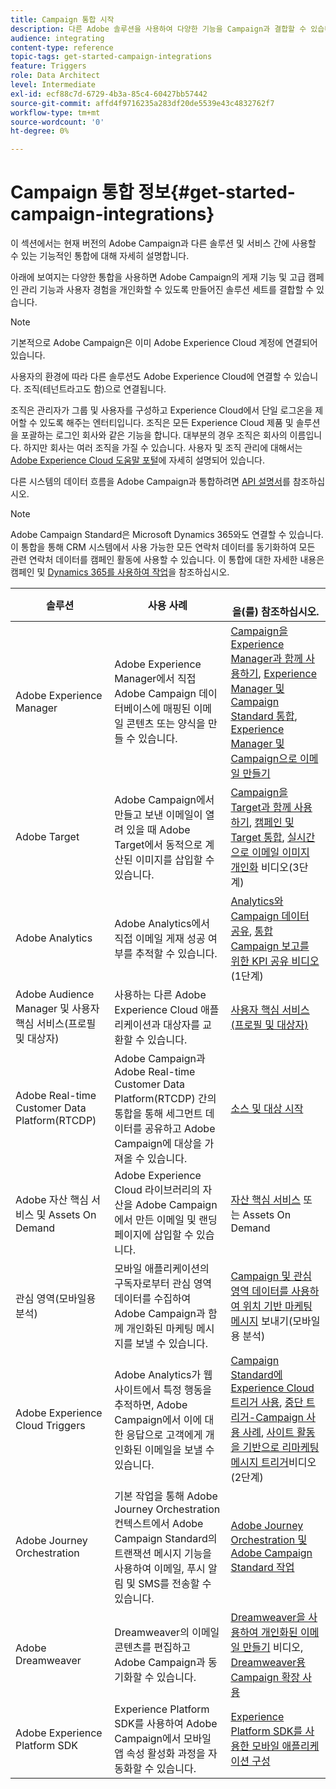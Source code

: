 ```yaml
---
title: Campaign 통합 시작
description: 다른 Adobe 솔루션을 사용하여 다양한 기능을 Campaign과 결합할 수 있습니다.
audience: integrating
content-type: reference
topic-tags: get-started-campaign-integrations
feature: Triggers
role: Data Architect
level: Intermediate
exl-id: ecf88c7d-6729-4b3a-85c4-60427bb57442
source-git-commit: affd4f9716235a283df20de5539e43c4832762f7
workflow-type: tm+mt
source-wordcount: '0'
ht-degree: 0%

---
```


# Campaign 통합 정보{#get-started-campaign-integrations}

이 섹션에서는 현재 버전의 Adobe Campaign과 다른 솔루션 및 서비스 간에 사용할 수 있는 기능적인 통합에 대해 자세히 설명합니다.

아래에 보여지는 다양한 통합을 사용하면 Adobe Campaign의 게재 기능 및 고급 캠페인 관리 기능과 사용자 경험을 개인화할 수 있도록 만들어진 솔루션 세트를 결합할 수 있습니다.

>[!NOTE]
>
> 기본적으로 Adobe Campaign은 이미 Adobe Experience Cloud 계정에 연결되어 있습니다.

사용자의 환경에 따라 다른 솔루션도 Adobe Experience Cloud에 연결할 수 있습니다. 조직(테넌트라고도 함)으로 연결됩니다.

조직은 관리자가 그룹 및 사용자를 구성하고 Experience Cloud에서 단일 로그온을 제어할 수 있도록 해주는 엔터티입니다. 조직은 모든 Experience Cloud 제품 및 솔루션을 포괄하는 로그인 회사와 같은 기능을 합니다. 대부분의 경우 조직은 회사의 이름입니다. 하지만 회사는 여러 조직을 가질 수 있습니다. 사용자 및 조직 관리에 대해서는 [Adobe Experience Cloud 도움말 포털](https://experienceleague.adobe.com/docs/core-services/interface/manage-users-and-products/organizations.html)에 자세히 설명되어 있습니다.

다른 시스템의 데이터 흐름을 Adobe Campaign과 통합하려면 [API 설명서](../../api/using/get-started-apis.md)를 참조하십시오.

>[!NOTE]
>
>Adobe Campaign Standard은 Microsoft Dynamics 365와도 연결할 수 있습니다. 이 통합을 통해 CRM 시스템에서 사용 가능한 모든 연락처 데이터를 동기화하여 모든 관련 연락처 데이터를 캠페인 활동에 사용할 수 있습니다. 이 통합에 대한 자세한 내용은 캠페인 및 [Dynamics 365를 사용하여 작업](../../integrating/using/d365-acs-get-started.md)을 참조하십시오.


<table> 
 <thead> 
  <tr> 
   <th> 솔루션<br /> </th> 
   <th> 사용 사례<br /> </th> 
   <th> <br />을(를) 참조하십시오. </th> 
  </tr> 
 </thead> 
 <tbody> 
  <tr> 
   <td> Adobe Experience Manager<br /> </td> 
   <td> Adobe Experience Manager에서 직접 Adobe Campaign 데이터베이스에 매핑된 이메일 콘텐츠 또는 양식을 만들 수 있습니다.<br /> </td> 
   <td> 
     <a href="../../integrating/using/integrating-with-experience-manager.md">Campaign을 Experience Manager과 함께 사용하기</a>, <a href="https://helpx.adobe.com/kr/experience-manager/6-4/sites/administering/using/campaignstandard.html">Experience Manager 및 Campaign Standard 통합</a>, <a href="https://experienceleague.adobe.com/docs/experience-manager-65/administering/integration/campaignstandard.html">Experience Manager 및 Campaign으로 이메일 만들기</a> 
    </td> 
  </tr> 
  <tr> 
   <td> Adobe Target<br /> </td> 
   <td> Adobe Campaign에서 만들고 보낸 이메일이 열려 있을 때 Adobe Target에서 동적으로 계산된 이미지를 삽입할 수 있습니다.<br /> </td> 
   <td> 
    <a href="../../integrating/using/about-campaign-target-integration.md">Campaign을 Target과 함께 사용하기</a>, <a href="https://experienceleague.adobe.com/docs/target/using/integrate/campaign-and-target.html">캠페인 및 Target 통합</a>, <a href="https://helpx.adobe.com/marketing-cloud/how-to/email-marketing.html">실시간으로 이메일 이미지 개인화</a> 비디오(3단계)
    </td> 
  </tr> 
  <tr> 
   <td> Adobe Analytics<br /> </td> 
   <td> Adobe Analytics에서 직접 이메일 게재 성공 여부를 추적할 수 있습니다.<br /> </td> 
   <td> 
    <a href="../../integrating/using/about-campaign-analytics-integration.md">Analytics와 Campaign 데이터 공유</a>, <a href="https://helpx.adobe.com/marketing-cloud/how-to/email-marketing.html">통합 Campaign 보고를 위한 KPI 공유 비디오</a> (1단계)
    </td> 
  </tr> 
  <tr> 
   <td> Adobe Audience Manager 및 사용자 핵심 서비스(프로필 및 대상자)<br /> </td> 
   <td> 사용하는 다른 Adobe Experience Cloud 애플리케이션과 대상자를 교환할 수 있습니다.<br /> </td> 
   <td> <a href="../../integrating/using/about-campaign-audience-manager-or-people-core-service-integration.md">사용자 핵심 서비스(프로필 및 대상자)</a><br /> </td> 
  </tr> 
   <tr> 
   <td> Adobe Real-time Customer Data Platform(RTCDP)<br /> </td> 
   <td> Adobe Campaign과 Adobe Real-time Customer Data Platform(RTCDP) 간의 통합을 통해 세그먼트 데이터를 공유하고 Adobe Campaign에 대상을 가져올 수 있습니다.</td>
   <td><a href="../../integrating/using/get-started-sources-destinations.md">소스 및 대상 시작</a></td>
  </tr> 
  <tr> 
   <td> Adobe 자산 핵심 서비스 및 Assets On Demand<br /> </td> 
   <td> Adobe Experience Cloud 라이브러리의 자산을 Adobe Campaign에서 만든 이메일 및 랜딩 페이지에 삽입할 수 있습니다.<br /> </td> 
   <td> <a href="../../integrating/using/working-with-campaign-and-assets-core-service.md">자산 핵심 서비스</a> 또는 Assets On Demand<br /> </td> 
  </tr> 
  <tr> 
   <td> 관심 영역(모바일용 분석)<br /> </td> 
   <td> 모바일 애플리케이션의 구독자로부터 관심 영역 데이터를 수집하여 Adobe Campaign과 함께 개인화된 마케팅 메시지를 보낼 수 있습니다.<br /> </td> 
   <td> <a href="../../integrating/using/about-campaign-points-of-interest-data-integration.md">Campaign 및 관심 영역 데이터를 사용하여 위치 기반 마케팅 메시지</a> 보내기(모바일용 분석)<br /> </td> 
  </tr> 
  <tr> 
   <td> Adobe Experience Cloud Triggers<br /> </td> 
   <td> Adobe Analytics가 웹 사이트에서 특정 행동을 추적하면, Adobe Campaign에서 이에 대한 응답으로 고객에게 개인화된 이메일을 보낼 수 있습니다.<br /> </td> 
   <td> 
    <a href="../../integrating/using/about-adobe-experience-cloud-triggers.md">Campaign Standard에 Experience Cloud 트리거 사용</a>, <a href="../../integrating/using/abandonment-triggers-use-cases.md">중단 트리거-Campaign 사용 사례</a>, <a href="https://helpx.adobe.com/marketing-cloud/how-to/email-marketing.html">사이트 활동을 기반으로 리마케팅 메시지 트리거</a>비디오 (2단계)
    </td> 
  </tr> 
    <tr> 
   <td> Adobe Journey Orchestration<br /> </td> 
   <td> 기본 작업을 통해 Adobe Journey Orchestration 컨텍스트에서 Adobe Campaign Standard의 트랜잭션 메시지 기능을 사용하여 이메일, 푸시 알림 및 SMS를 전송할 수 있습니다.<br /> </td> 
   <td> <a href="https://experienceleague.adobe.com/docs/journeys/using/action-journeys/working-with-adobe-campaign.html?lang=en">Adobe Journey Orchestration 및 Adobe Campaign Standard 작업</a><br /> </td> 
  </tr> 
  <tr> 
   <td> Adobe Dreamweaver<br /> </td> 
   <td> Dreamweaver의 이메일 콘텐츠를 편집하고 Adobe Campaign과 동기화할 수 있습니다.<br /> </td> 
   <td> 
    <a href="https://experienceleague.adobe.com/docs/campaign-learn/campaign-standard-tutorials/designing-content/email-designer/dreamweaver-integration.html?lang=ko">Dreamweaver을 사용하여 개인화된 이메일 만들기</a> 비디오, <a href="https://helpx.adobe.com/kr/dreamweaver/using/working-with-dreamweaver-and-campaign.html">Dreamweaver용 Campaign 확장 사용</a> 
  </td> 
  </tr> 
  <tr> 
   <td> Adobe Experience Platform SDK<br /> </td> 
   <td> Experience Platform SDK를 사용하여 Adobe Campaign에서 모바일 앱 속성 활성화 과정을 자동화할 수 있습니다.<br /> </td> 
   <td> <a href="https://helpx.adobe.com/kr/campaign/kb/configuring-app-sdk.html">Experience Platform SDK를 사용한 모바일 애플리케이션 구성</a><br /> </td> 
  </tr> 
 </tbody> 
</table>
